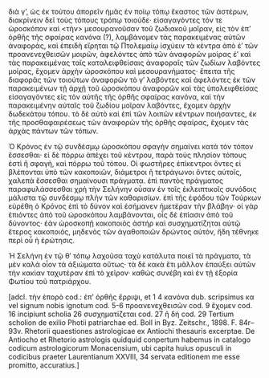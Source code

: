 διὰ γ’, ὡς ἐκ τούτου ἀπορεῖν ἡμᾶς ἐν ποίῳ τόπῳ ἕκαστος τῶν ἀστέρων, διακρίνειν δεῖ τοὺς τόπους τρόπῳ τοιούδε· εἰσαγαγόντες τόν τε ὡροσκόπον καὶ <τὴν> μεσουρανοῦσαν τοῦ ζωδιακοῦ μοῖραν, εἰς τὸν ἐπ’ ὀρθῆς τῆς σφαίρας κανόνα (?), λαμβάνομεν τὰς παρακειμένας αὐτῶν ἀναφορὰς, καὶ ἐπειδὴ εἴρηται τῷ Πτολεμαίῳ ἰσχύειν τὰ κέντρα ἀπὸ ἐ′ τῶν προανενεχθεισῶν μοιρῶν, ἀφελόντες ἀπὸ τῶν ἀναφορῶν μοίρας ἐ′ καὶ τὰς παρακειμένας ταῖς καταλειφθείσαις ἀναφοραῖς τῶν ζωδίων λαβόντες μοίρας, ἔχομεν ἀρχὴν ὡροσκόπου καὶ μεσουρανήματος· ἔπειτα τῆς διαφορᾶς τῶν τοιούτων ἀναφορῶν τὸ γ′ λαβόντες καὶ ἀφελόντες ἐκ τῶν παρακειμένων τῇ ἀρχῇ τοῦ ὡροσκόπου ἀναφορῶν καὶ τὰς ὑπολειφθείσας εἰσαγαγόντες εἰς τὸν αὐτῆς τῆς ὀρθῆς σφαίρας κανόνα, καὶ τὴν παρακειμένην αὐταῖς τοῦ ζωδίου μοῖραν λαβόντες, ἔχομεν ἀρχὴν δωδεκάτου τόπου. τὸ δὲ αὐτὸ καὶ ἐπὶ τῶν λοιπῶν κέντρων ποιήσαντες, ἐκ τῆς προσθαφαιρέσεως τῶν ἀναφορῶν τῆς ὀρθῆς σφαίρας, ἔχομεν τὰς ἀρχὰς πάντων τῶν τόπων.

Ὁ Κρόνος ἐν τῷ συνδέσμῳ ὡροσκόπου σφαγὴν σημαίνει κατὰ τὸν τόπον ἔσσεσθαι· εἰ δὲ πόρρω ἀπέχει τοῦ κέντρου, παρὰ τοὺς πλησίον τόπους ἐστὶ ἢ σφαγὴ, καὶ πόρρω τοῦ τόπου. Οἱ φωστῆρες ἐπίκεντροι ὄντες εἰ βλέπονται ὑπὸ τῶν κακοποιῶν, διάμετροι ἢ τετράγωνοι ὄντες αὐτοῖς, χαλεπὰ ἔσσεσθαι σημαίνουσι πράγματα. ἐπὶ παντὸς πράγματος παραφυλάσσεσθαι χρὴ τὴν Σελήνην οὖσαν ἐν τοῖς ἐκλειπτικοῖς συνόδοις μάλιστα τῷ συνδέσμῳ πλὴν τῶν καθαρισίων. ἐπὶ τῆς ἐφόδου τῶν Τούρκων εὑρέθη ὁ Κρόνος ἐπὶ τὸ δύνον καὶ ἐσήμανεν ἡμετέραν τὴν βλάβην· οἱ γὰρ ἐπιόντες ἀπὸ τοῦ ὡροσκόπου λαμβάνονται, οἷς δὲ ἐπίασιν ἀπὸ τοῦ δύνοντος· ἐὰν ὡροσκοπῇ κακοποιὸς ἀστήρ καὶ συσχηματίζηται αὐτῷ ἕτερος κακοποιός, μηδενὸς τῶν ἀγαθοποιῶν δρώντος αὐτὸν, ἤδη τέθνηκε περὶ οὗ ἡ ἐρώτησις.

Ἡ Σελήνη ἐν τῷ θ′ τόπῳ λαχοῦσα ταχὺ κατάλυτα ποιεῖ τὰ πράγματα, τὰ μὲν καλά οἷον τὰ ἀξιώματα οὕτως· τὰ δὲ κακὰ ἔτι μᾶλλον ἐπαύξει αὐτῶν τὴν κακίαν ταχυτέραν ἐπὶ τὸ χεῖρον· καθώς συνέβη καὶ ἐν τῇ ἐξορία Φωτίου τοῦ πατριάρχου.

[adcl. τὴν ἐπορὸ <sic> cod.: ἐπ’ ὀρθῆς ἔρριψι, et 1 4 κανόνα dub. scripsimus κα vel signum nobis ignotum cod. 5-6 προανενεχθεισῶν cod. 9 ἔχομεν cod. 16 incipiunt scholia 26 συσχηματίζεται cod. 27 ἢ δὴ cod. 29 Tertium scholion de exilio Photii patriarchae ed. Boll in Byz. Zeitschr., 1898. F. 84r–93v. Rhetorii quaestiones astrologicae ex Antiochi thesauris excerptae. De Antiocho et Rhetorio astrologis quidquid conpertum habemus in catalogo codicum astrologicorum Monacensium, ubi capita huius opusculi in codicibus praeter Laurentianum XXVIII, 34 servata editionem me esse promitto, accuratius.]
